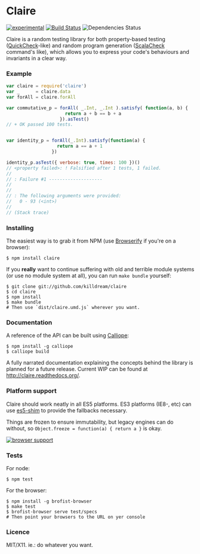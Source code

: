 Claire 
======

[![experimental](http://hughsk.github.io/stability-badges/dist/experimental.svg)](http://github.com/hughsk/stability-badges)
[![Build Status](https://travis-ci.org/killdream/claire.png)](https://travis-ci.org/killdream/claire)
![Dependencies Status](https://david-dm.org/killdream/claire.png)


Claire is a random testing library for both property-based testing
([QuickCheck][]-like) and random program generation ([ScalaCheck][] command's
like), which allows you to express your code's behaviours and invariants
in a clear way.

[QuickCheck]: https://github.com/nick8325/quickcheck
[ScalaCheck]: https://github.com/rickynils/scalacheck

### Example 

```js
var claire = require('claire')
var _      = claire.data
var forAll = claire.forAll

var commutative_p = forAll( _.Int, _.Int ).satisfy( function(a, b) {
                      return a + b == b + a
                    }).asTest()
// + OK passed 100 tests.


var identity_p = forAll(_.Int).satisfy(function(a) {
                   return a == a + 1
                 })

identity_p.asTest({ verbose: true, times: 100 })()
// <property failed>: ! Falsified after 1 tests, 1 failed.
//
// : Failure #1 --------------------
//
//
// : The following arguments were provided:
//   0 - 93 (<int>)
//
// (Stack trace)
```


### Installing

The easiest way is to grab it from NPM (use [Browserify][] if you're on a
browser):

    $ npm install claire
    
If you **really** want to continue suffering with old and terrible module
systems (or use no module system at all), you can run `make bundle` yourself:

    $ git clone git://github.com/killdream/claire
    $ cd claire
    $ npm install
    $ make bundle
    # Then use `dist/claire.umd.js` wherever you want.
    
[browserify]: https://github.com/substack/node-browserify


### Documentation

A reference of the API can be built using [Calliope][]:

    $ npm install -g calliope
    $ calliope build


A fully narrated documentation explaining the concepts behind the
library is planned for a future release. Current WIP can be found at
http://claire.readthedocs.org/.

[Calliope]: http://github.com/killdream/calliope.git


### Platform support

Claire should work neatly in all ES5 platforms. ES3 platforms (IE8-,
etc) can use [es5-shim][] to provide the fallbacks necessary.

[es5-shim]: https://github.com/kriskowal/es5-shim

Things are frozen to ensure immutability, but legacy engines can do
without, so `Object.freeze = function(a) { return a }` is okay.

[![browser support](https://ci.testling.com/killdream/claire.png)](http://ci.testling.com/killdream/claire)


### Tests

For node:

    $ npm test

For the browser:

    $ npm install -g brofist-browser
    $ make test
    $ brofist-browser serve test/specs
    # Then point your browsers to the URL on yer console


### Licence

MIT/X11. ie.: do whatever you want.
